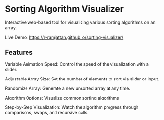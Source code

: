 # Sorting Algorithm Visualizer

Interactive web-based tool for visualizing various sorting algorithms on an array.

Live Demo: 
https://r-ramjattan.github.io/sorting-visualizer/

## Features

Variable Animation Speed: Control the speed of the visualization with a slider.

Adjustable Array Size: Set the number of elements to sort via slider or input.

Randomize Array: Generate a new unsorted array at any time.

Algorithm Options: Visualize common sorting algorithms

Step-by-Step Visualization: Watch the algorithm progress through comparisons, swaps, and recursive calls.
